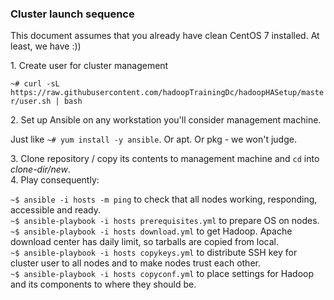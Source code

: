 ### Cluster launch sequence

This document assumes that you already have clean CentOS 7 installed. At least, we have :))

1\. Create user for cluster management

`~# curl -sL https://raw.githubusercontent.com/hadoopTrainingDc/hadoopHASetup/master/user.sh | bash`

2\. Set up Ansible on any workstation you'll consider management machine.

   Just like `~# yum install -y ansible`. Or apt. Or pkg - we won't judge.

3\. Clone repository / copy its contents to management machine and `cd` into _clone-dir/new_.  
4\. Play consequently:

`~$ ansible -i hosts -m ping` to check that all nodes working, responding, accessible and ready.  
`~$ ansible-playbook -i hosts prerequisites.yml` to prepare OS on nodes.  
`~$ ansible-playbook -i hosts download.yml` to get Hadoop. Apache download center has daily limit, so tarballs are copied from local.  
`~$ ansible-playbook -i hosts copykeys.yml` to distribute SSH key for cluster user to all nodes and to make nodes trust each other.  
`~$ ansible-playbook -i hosts copyconf.yml` to place settings for Hadoop and its components to where they should be.  